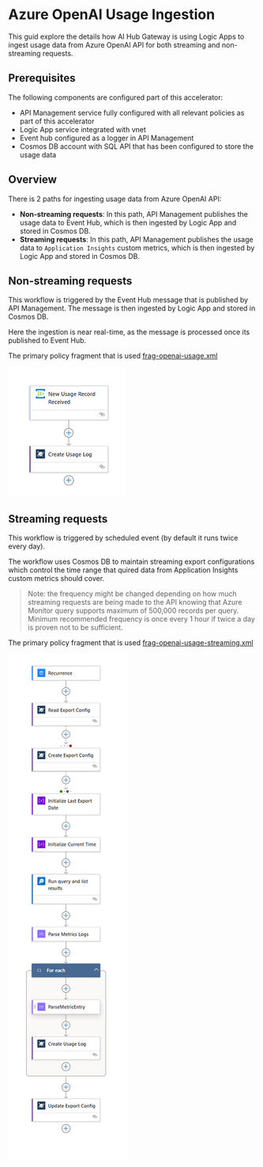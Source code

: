 # Azure OpenAI Usage Ingestion

This guid explore the details how AI Hub Gateway is using Logic Apps to ingest usage data from Azure OpenAI API for both streaming and non-streaming requests.

## Prerequisites

The following components are configured part of this accelerator:

- API Management service fully configured with all relevant policies as part of this accelerator
- Logic App service integrated with vnet
- Event hub configured as a logger in API Management
- Cosmos DB account with SQL API that has been configured to store the usage data

## Overview

There is 2 paths for ingesting usage data from Azure OpenAI API:

- **Non-streaming requests**: In this path, API Management publishes the usage data to Event Hub, which is then ingested by Logic App and stored in Cosmos DB.
- **Streaming requests**: In this path, API Management publishes the usage data to ```Application Insights``` custom metrics, which is then ingested by Logic App and stored in Cosmos DB.

## Non-streaming requests

This workflow is triggered by the Event Hub message that is published by API Management. The message is then ingested by Logic App and stored in Cosmos DB.

Here the ingestion is near real-time, as the message is processed once its published to Event Hub.

The primary policy fragment that is used [frag-openai-usage.xml](../infra/modules/apim/policies/frag-openai-usage.xml)

![Non-streaming requests](../assets/oai-logicapps-nonstreaming.png)

## Streaming requests

This workflow is triggered by scheduled event (by default it runs twice every day).

The workflow uses Cosmos DB to maintain streaming export configurations which control the time range that quired data from Application Insights custom metrics should cover.

> Note: the frequency might be changed depending on how much streaming requests are being made to the API knowing that Azure Monitor query supports maximum of 500,000 records per query. Minimum recommended frequency is once every 1 hour if twice a day is proven not to be sufficient.

The primary policy fragment that is used [frag-openai-usage-streaming.xml](../infra/modules/apim/policies/frag-openai-usage-streaming.xml)

![Streaming requests](../assets/oai-logicapps-streaming.png)